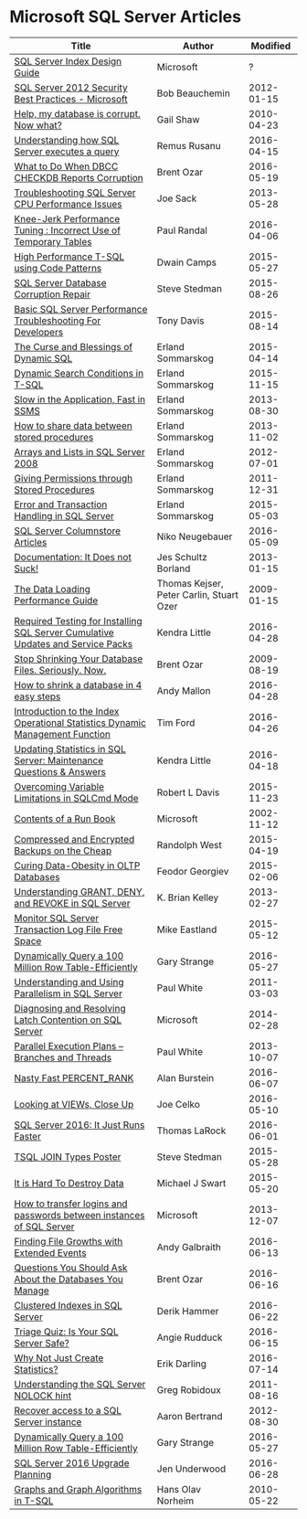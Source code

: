 # Microsoft SQL Server Articles


| Title                                                                             | Author                                   | Modified   |
|-----------------------------------------------------------------------------------|------------------------------------------|------------|
| [SQL Server Index Design Guide]                                                   | Microsoft                                | ?          |
| [SQL Server 2012 Security Best Practices - Microsoft]                             | Bob Beauchemin                           | 2012-01-15 |
| [Help, my database is corrupt. Now what?]                                         | Gail Shaw                                | 2010-04-23 |
| [Understanding how SQL Server executes a query]                                   | Remus Rusanu                             | 2016-04-15 |
| [What to Do When DBCC CHECKDB Reports Corruption]                                 | Brent Ozar                               | 2016-05-19 |
| [Troubleshooting SQL Server CPU Performance Issues]                               | Joe Sack                                 | 2013-05-28 |
| [Knee-Jerk Performance Tuning : Incorrect Use of Temporary Tables]                | Paul Randal                              | 2016-04-06 |
| [High Performance T-SQL using Code Patterns]                                      | Dwain Camps                              | 2015-05-27 |
| [SQL Server Database Corruption Repair]                                           | Steve Stedman                            | 2015-08-26 |
| [Basic SQL Server Performance Troubleshooting For Developers]                     | Tony Davis                               | 2015-08-14 |
| [The Curse and Blessings of Dynamic SQL]                                          | Erland Sommarskog                        | 2015-04-14 |
| [Dynamic Search Conditions in T-SQL]                                              | Erland Sommarskog                        | 2015-11-15 |
| [Slow in the Application, Fast in SSMS]                                           | Erland Sommarskog                        | 2013-08-30 |
| [How to share data between stored procedures]                                     | Erland Sommarskog                        | 2013-11-02 |
| [Arrays and Lists in SQL Server 2008]                                             | Erland Sommarskog                        | 2012-07-01 |
| [Giving Permissions through Stored Procedures]                                    | Erland Sommarskog                        | 2011-12-31 |
| [Error and Transaction Handling in SQL Server]                                    | Erland Sommarskog                        | 2015-05-03 |
| [SQL Server Columnstore Articles]                                                 | Niko Neugebauer                          | 2016-05-09 |
| [Documentation: It Does not Suck!]                                                | Jes Schultz Borland                      | 2013-01-15 |
| [The Data Loading Performance Guide]                                              | Thomas Kejser, Peter Carlin, Stuart Ozer | 2009-01-15 |
| [Required Testing for Installing SQL Server Cumulative Updates and Service Packs] | Kendra Little                            | 2016-04-28 |
| [Stop Shrinking Your Database Files. Seriously. Now.]                             | Brent Ozar                               | 2009-08-19 |
| [How to shrink a database in 4 easy steps]                                        | Andy Mallon                              | 2016-04-28 |
| [Introduction to the Index Operational Statistics Dynamic Management Function]    | Tim Ford                                 | 2016-04-26 |
| [Updating Statistics in SQL Server: Maintenance Questions & Answers]              | Kendra Little                            | 2016-04-18 |
| [Overcoming Variable Limitations in SQLCmd Mode]                                  | Robert L Davis                           | 2015-11-23 |
| [Contents of a Run Book]                                                          | Microsoft                                | 2002-11-12 |
| [Compressed and Encrypted Backups on the Cheap]                                   | Randolph West                            | 2015-04-19 |
| [Curing Data-Obesity in OLTP Databases]                                           | Feodor Georgiev                          | 2015-02-06 |
| [Understanding GRANT, DENY, and REVOKE in SQL Server]                             | K. Brian Kelley                          | 2013-02-27 |
| [Monitor SQL Server Transaction Log File Free Space]                              | Mike Eastland                            | 2015-05-12 |
| [Dynamically Query a 100 Million Row Table-Efficiently]                           | Gary Strange                             | 2016-05-27 |
| [Understanding and Using Parallelism in SQL Server]                               | Paul White                               | 2011-03-03 |
| [Diagnosing and Resolving Latch Contention on SQL Server]                         | Microsoft                                | 2014-02-28 |
| [Parallel Execution Plans – Branches and Threads]                                 | Paul White                               | 2013-10-07 |
| [Nasty Fast PERCENT_RANK]                                                         | Alan Burstein                            | 2016-06-07 |
| [Looking at VIEWs, Close Up]                                                      | Joe Celko                                | 2016-05-10 |
| [SQL Server 2016: It Just Runs Faster]                                            | Thomas LaRock                            | 2016-06-01 |
| [TSQL JOIN Types Poster]                                                          | Steve Stedman                            | 2015-05-28 |
| [It is Hard To Destroy Data]                                                      | Michael J Swart                          | 2015-05-20 |
| [How to transfer logins and passwords between instances of SQL Server]            | Microsoft                                | 2013-12-07 |
| [Finding File Growths with Extended Events]                                       | Andy Galbraith                           | 2016-06-13 |
| [Questions You Should Ask About the Databases You Manage]                         | Brent Ozar                               | 2016-06-16 |
| [Clustered Indexes in SQL Server]                                                 | Derik Hammer                             | 2016-06-22 |
| [Triage Quiz: Is Your SQL Server Safe?]                                           | Angie Rudduck                            | 2016-06-15 |
| [Why Not Just Create Statistics?]                                                 | Erik Darling                             | 2016-07-14 |
| [Understanding the SQL Server NOLOCK hint]                                        | Greg Robidoux                            | 2011-08-16 |
| [Recover access to a SQL Server instance]                                         | Aaron Bertrand                           | 2012-08-30 |
| [Dynamically Query a 100 Million Row Table-Efficiently]                           | Gary Strange                             | 2016-05-27 |
| [SQL Server 2016 Upgrade Planning]                                                | Jen Underwood                            | 2016-06-28 |
| [Graphs and Graph Algorithms in T-SQL]                                            | Hans Olav Norheim                        | 2010-05-22 |


[SQL Server Index Design Guide]:https://technet.microsoft.com/en-us/library/jj835095.aspx
[SQL Server 2012 Security Best Practices - Microsoft]:http://download.microsoft.com/download/8/f/a/8fabacd7-803e-40fc-adf8-355e7d218f4c/sql_server_2012_security_best_practice_whitepaper_apr2012.docx
[Help, my database is corrupt. Now what?]:http://www.sqlservercentral.com/articles/Corruption/65804/
[What to Do When DBCC CHECKDB Reports Corruption]:https://www.brentozar.com/archive/2016/05/dbcc-checkdb-reports-corruption/
[Understanding how SQL Server executes a query]:http://rusanu.com/2013/08/01/understanding-how-sql-server-executes-a-query/
[Troubleshooting SQL Server CPU Performance Issues]:http://sqlperformance.com/2013/05/io-subsystem/cpu-troubleshooting
[Knee-Jerk Performance Tuning : Incorrect Use of Temporary Tables]:http://sqlperformance.com/2016/04/t-sql-queries/knee-jerk-temporary-tables
[High Performance T-SQL using Code Patterns]:https://dwaincsql.com/2015/05/27/high-performance-t-sql-using-code-patterns/
[SQL Server Database Corruption Repair]:http://stevestedman.com/2015/08/sql-server-database-corruption-repair/
[Basic SQL Server Performance Troubleshooting For Developers]:https://www.simple-talk.com/sql/performance/basic-sql-server-performance-troubleshooting-for-developers/
[The Curse and Blessings of Dynamic SQL]:http://sommarskog.se/dyn-search.html
[Dynamic Search Conditions in T-SQL]:http://www.sommarskog.se/dynamic_sql.html
[Slow in the Application, Fast in SSMS]:http://www.sommarskog.se/query-plan-mysteries.html
[How to share data between stored procedures]:http://www.sommarskog.se/share_data.html
[Arrays and Lists in SQL Server 2008]:http://www.sommarskog.se/arrays-in-sql-2008.html
[Giving Permissions through Stored Procedures]:http://www.sommarskog.se/grantperm.html
[Error and Transaction Handling in SQL Server]:http://www.sommarskog.se/error_handling/Part1.html
[SQL Server Columnstore Articles]:http://www.nikoport.com/columnstore/
[Documentation: It Does not Suck!]:https://www.brentozar.com/archive/2013/01/documentation-it-doesnt-suck/
[The Data Loading Performance Guide]:https://msdn.microsoft.com/en-us/library/dd425070%28v=sql.100%29.aspx
[Required Testing for Installing SQL Server Cumulative Updates and Service Packs]:http://www.littlekendra.com/2016/04/28/required-testing-for-installing-sql-server-cumulative-updates-and-service-packs/
[Stop Shrinking Your Database Files. Seriously. Now.]:https://www.brentozar.com/archive/2009/08/stop-shrinking-your-database-files-seriously-now/
[How to shrink a database in 4 easy steps]:http://am2.co/2016/04/shrink-database-4-easy-steps/
[Introduction to the Index Operational Statistics Dynamic Management Function]:http://sqlmag.com/database-performance-tuning/introduction-index-operational-statistics-dynamic-management-function
[Updating Statistics in SQL Server: Maintenance Questions & Answers]:http://www.littlekendra.com/2016/04/18/updating-statistics-in-sql-server-maintenance-answers/
[Overcoming Variable Limitations in SQLCmd Mode]:http://www.sqlsoldier.com/wp/sqlserver/tsqltuesday65overcomingvariablelimitationsinsqlcmdmode
[Contents of a Run Book]:https://technet.microsoft.com/en-us/library/cc917702.aspx
[Compressed and Encrypted Backups on the Cheap]:https://bornsql.ca/2016/04/compressed-encrypted-backups-cheap/
[Curing Data-Obesity in OLTP Databases]:https://www.simple-talk.com/sql/database-administration/curing-data-obesity-in-oltp-databases/
[Understanding GRANT, DENY, and REVOKE in SQL Server]:https://www.mssqltips.com/sqlservertip/2894/understanding-grant-deny-and-revoke-in-sql-server/
[Monitor SQL Server Transaction Log File Free Space]:https://www.mssqltips.com/sqlservertip/3617/monitor-sql-server-transaction-log-file-free-space/
[Dynamically Query a 100 Million Row Table-Efficiently]:http://www.sqlservercentral.com/articles/T-SQL/121906/
[Understanding and Using Parallelism in SQL Server]:https://www.simple-talk.com/sql/learn-sql-server/understanding-and-using-parallelism-in-sql-server/
[Diagnosing and Resolving Latch Contention on SQL Server]:https://www.microsoft.com/en-us/download/details.aspx?id=26665
[Parallel Execution Plans – Branches and Threads]:http://sqlperformance.com/2013/10/sql-plan/parallel-plans-branches-threads
[Nasty Fast PERCENT_RANK]:http://www.sqlservercentral.com/articles/PERCENT_RANK/141532/
[Looking at VIEWs, Close Up]:https://www.simple-talk.com/sql/t-sql-programming/looking-at-views,-close-up/
[SQL Server 2016: It Just Runs Faster]:http://thomaslarock.com/2016/06/sql-server-2016-just-runs-faster/
[TSQL JOIN Types Poster]:http://stevestedman.com/2015/05/tsql-join-types-poster-version-4-1/
[It is Hard To Destroy Data]:http://michaeljswart.com/2015/05/its-hard-to-destroy-data/
[How to transfer logins and passwords between instances of SQL Server]:https://support.microsoft.com/en-us/kb/918992
[Finding File Growths with Extended Events]:http://nebraskasql.blogspot.ru/2016/06/finding-file-growths-with-extended.html
[Questions You Should Ask About the Databases You Manage]:https://www.brentozar.com/archive/2016/06/questions-ask-databases-manage/
[Clustered Indexes in SQL Server]:http://www.sqlhammer.com/clustered-indexes-sql-server/
[Triage Quiz: Is Your SQL Server Safe?]:https://www.brentozar.com/archive/2016/06/triage-quiz-sql-server-safe/
[Why Not Just Create Statistics?]:https://www.brentozar.com/archive/2016/07/not-just-create-statistics/
[Understanding the SQL Server NOLOCK hint]:https://www.mssqltips.com/sqlservertip/2470/understanding-the-sql-server-nolock-hint/
[Recover access to a SQL Server instance]:https://www.mssqltips.com/sqlservertip/2682/recover-access-to-a-sql-server-instance/
[Dynamically Query a 100 Million Row Table-Efficiently]:http://www.sqlservercentral.com/articles/T-SQL/121906/
[SQL Server 2016 Upgrade Planning]:http://sqlmag.com/sql-server/sql-server-2016-upgrade-planning-0
[Graphs and Graph Algorithms in T-SQL]:http://www.hansolav.net/sql/graphs.html
